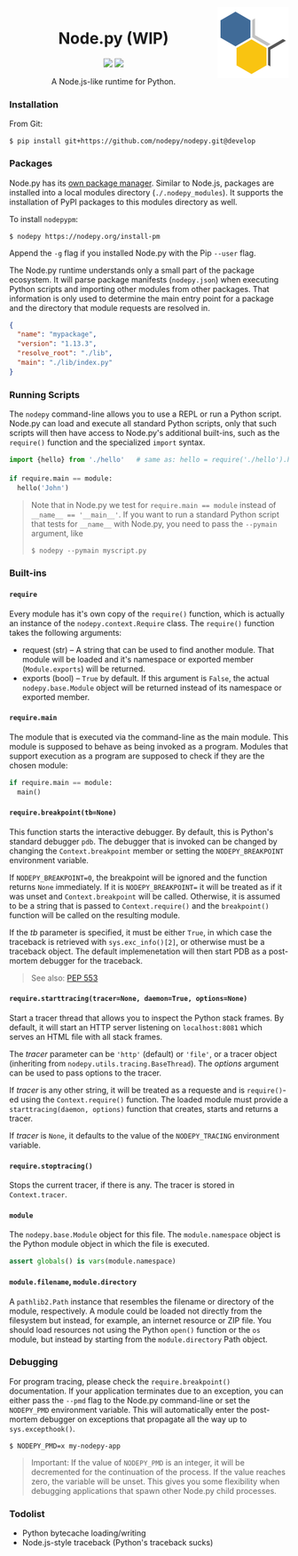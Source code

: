 <img align="right" src=".assets/nodepy-logo.png" height="128px">
<h1 align="center">Node.py (WIP)</h1>
<p align="center">
  <img src="https://img.shields.io/badge/License-MIT-yellow.svg">
  <img src="https://travis-ci.org/nodepy/nodepy.svg?branch=develop">
</p>
<p align="center">
  A Node.js-like runtime for Python.
</p>

### Installation

From Git:

    $ pip install git+https://github.com/nodepy/nodepy.git@develop

### Packages

  [Node.py PM]: https://github.com/nodepy/nodepy-pm

Node.py has its [own package manager][Node.py PM]. Similar to Node.js,
packages are installed into a local modules directory (`./.nodepy_modules`).
It supports the installation of PyPI packages to this modules directory
as well.

To install `nodepypm`:

    $ nodepy https://nodepy.org/install-pm

Append the `-g` flag if you installed Node.py with the Pip `--user` flag.

The Node.py runtime understands only a small part of the package ecosystem.
It will parse package manifests (`nodepy.json`) when executing Python scripts
and importing other modules from other packages. That information is only used
to determine the main entry point for a package and the directory that module
requests are resolved in.

```json
{
  "name": "mypackage",
  "version": "1.13.3",
  "resolve_root": "./lib",
  "main": "./lib/index.py"
}
```

### Running Scripts

The `nodepy` command-line allows you to use a REPL or run a Python script.
Node.py can load and execute all standard Python scripts, only that such
scripts will then have access to Node.py's additional built-ins, such as the
`require()` function and the specialized `import` syntax.

```python
import {hello} from './hello'   # same as: hello = require('./hello').hello

if require.main == module:
  hello('John')
```

> Note that in Node.py we test for `require.main == module` instead of
> `__name__ == '__main__'`. If you want to run a standard Python script
> that tests for `__name__` with Node.py, you need to pass the `--pymain`
> argument, like
>
>     $ nodepy --pymain myscript.py

### Built-ins

#### `require`

Every module has it's own copy of the `require()` function, which is actually
an instance of the `nodepy.context.Require` class. The `require()` function
takes the following arguments:

* request (str) &ndash; A string that can be used to find another module.
  That module will be loaded and it's namespace or exported member
  (`Module.exports`) will be returned.
* exports (bool) &ndash; `True` by default. If this argument is `False`, the
  actual `nodepy.base.Module` object will be returned instead of its namespace
  or exported member.

#### `require.main`

The module that is executed via the command-line as the main module. This
module is supposed to behave as being invoked as a program. Modules that
support execution as a program are supposed to check if they are the chosen
module:

```python
if require.main == module:
  main()
```

#### `require.breakpoint(tb=None)`

This function starts the interactive debugger. By default, this is Python's
standard debugger `pdb`. The debugger that is invoked can be changed by
changing the `Context.breakpoint` member or setting the `NODEPY_BREAKPOINT`
environment variable. 

If `NODEPY_BREAKPOINT=0`, the breakpoint will be ignored and the function
returns `None` immediately. If it is `NODEPY_BREAKPOINT=` it will be treated
as if it was unset and `Context.breakpoint` will be called. Otherwise, it is
assumed to be a string that is passed to `Context.require()` and the
`breakpoint()` function will be called on the resulting module.

If the *tb* parameter is specified, it must be either `True`, in which case
the traceback is retrieved with `sys.exc_info()[2]`, or otherwise must be a
traceback object. The default implemenetation will then start PDB as a
post-mortem debugger for the traceback.

> See also: [PEP 553](https://www.python.org/dev/peps/pep-0553/)

#### `require.starttracing(tracer=None, daemon=True, options=None)`

Start a tracer thread that allows you to inspect the Python stack frames.
By default, it will start an HTTP server listening on `localhost:8081`
which serves an HTML file with all stack frames.

The *tracer* parameter can be `'http'` (default) or `'file'`, or a tracer
object (inheriting from `nodepy.utils.tracing.BaseThread`). The *options*
argument can be used to pass options to the tracer.

If *tracer* is any other string, it will be treated as a requeste and is
`require()`-ed using the `Context.require()` function. The loaded module
must provide a `starttracing(daemon, options)` function that creates,
starts and returns a tracer.

If *tracer* is `None`, it defaults to the value of the `NODEPY_TRACING`
environment variable.

#### `require.stoptracing()`

Stops the current tracer, if there is any. The tracer is stored in
`Context.tracer`.

#### `module`

The `nodepy.base.Module` object for this file. The `module.namespace` object
is the Python module object in which the file is executed.

```python
assert globals() is vars(module.namespace)
```

#### `module.filename`, `module.directory`

A `pathlib2.Path` instance that resembles the filename or directory of the
module, respectively. A module could be loaded not directly from the
filesystem but instead, for example, an internet resource or ZIP file. You
should load resources not using the Python `open()` function or the `os`
module, but instead by starting from the `module.directory` Path object.

### Debugging

For program tracing, please check the `require.breakpoint()` documentation.
If your application terminates due to an exception, you can either pass the
`--pmd` flag to the Node.py command-line or set the `NODEPY_PMD` environment
variable. This will automatically enter the post-mortem debugger on exceptions
that propagate all the way up to `sys.excepthook()`.

    $ NODEPY_PMD=x my-nodepy-app

> Important: If the value of `NODEPY_PMD` is an integer, it will be
> decremented for the continuation of the process. If the value reaches zero,
> the variable will be unset. This gives you some flexibility when debugging
> applications that spawn other Node.py child processes.

### Todolist

* Python bytecache loading/writing
* Node.js-style traceback (Python's traceback sucks)

